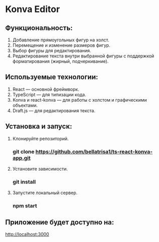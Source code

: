 # Konva Editor

## Функциональность:
  1. Добавление прямоугольных фигур на холст.
  2. Перемещение и изменение размеров фигур.
  3. Выбор фигуры для редактирования.
  4. Редактирование текста внутри выбранной фигуры с поддержкой форматирования (жирный, подчеркивание).

## Используемые технологии:
  1. React — основной фреймворк.
  2. TypeScript — для типизации кода.
  3. Konva и react-konva — для работы с холстом и графическими объектами.
  4. Draft.js — для редактирования текста.

## Установка и запуск:
  1. Клонируйте репозиторий.
      ### git clone https://github.com/bellatrisa1/ts-react-konva-app.git
  2. Установите зависимости.
      ### git install
  3. Запустите локальный сервер.
      ### npm start
## Приложение будет доступно на:
[http://localhost:3000](http://localhost:3000)
